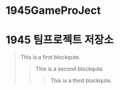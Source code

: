 # 1945GameProJect
#
# 1945 팀프로젝트 저장소

> This is a first blockqute.
>	> This is a second blockqute.
>	>	> This is a third blockqute.
